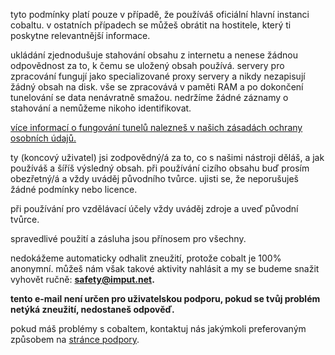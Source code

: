 <script lang="ts">
    import { t } from "$lib/i18n/translations";
    import SectionHeading from "$components/misc/SectionHeading.svelte";
</script>

<section id="general">
<SectionHeading
    title={$t("about.heading.general")}
    sectionId="general"
/>

tyto podmínky platí pouze v případě, že používáš oficiální hlavní instanci
cobaltu. v ostatních případech se můžeš obrátit na hostitele, který ti poskytne
relevantnější informace.
</section>

<section id="saving">
<SectionHeading
    title={$t("about.heading.saving")}
    sectionId="saving"
/>

ukládání zjednodušuje stahování obsahu z internetu a nenese žádnou odpovědnost
za to, k čemu se uložený obsah používá. servery pro zpracování fungují jako
specializované proxy servery a nikdy nezapisují žádný obsah na disk. vše se
zpracovává v paměti RAM a po dokončení tunelování se data nenávratně smažou.
nedržíme žádné záznamy o stahování a nemůžeme nikoho identifikovat.

[více informací o fungování tunelů nalezneš v našich zásadách ochrany osobních
údajů.](/about/privacy)
</section>

<section id="responsibility">
<SectionHeading
    title={$t("about.heading.responsibility")}
    sectionId="responsibility"
/>

ty (koncový uživatel) jsi zodpovědný/á za to, co s našimi nástroji děláš, a jak
používáš a šíříš výsledný obsah. při používání cizího obsahu buď prosím
obezřetný/á a vždy uváděj původního tvůrce. ujisti se, že neporušuješ žádné
podmínky nebo licence.

při používání pro vzdělávací účely vždy uváděj zdroje a uveď původní tvůrce.

spravedlivé použití a zásluha jsou přínosem pro všechny.
</section>

<section id="abuse">
<SectionHeading
    title={$t("about.heading.abuse")}
    sectionId="abuse"
/>

nedokážeme automaticky odhalit zneužití, protože cobalt je 100% anonymní. můžeš
nám však takové aktivity nahlásit a my se budeme snažit vyhovět ručně:
**safety@imput.net.**

**tento e-mail není určen pro uživatelskou podporu, pokud se tvůj problém netýká
zneužití, nedostaneš odpověď.**

pokud máš problémy s cobaltem, kontaktuj nás jakýmkoli preferovaným způsobem na
[stránce podpory](/about/community).
</section>
